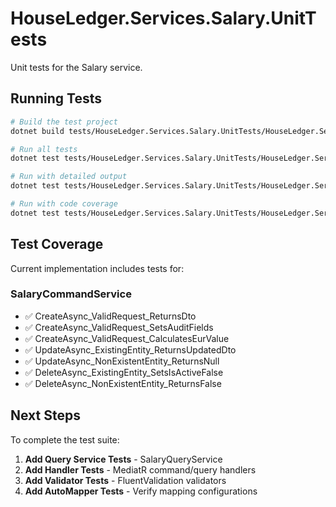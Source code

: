 # HouseLedger.Services.Salary.UnitTests

Unit tests for the Salary service.

## Running Tests

```bash
# Build the test project
dotnet build tests/HouseLedger.Services.Salary.UnitTests/HouseLedger.Services.Salary.UnitTests.csproj

# Run all tests
dotnet test tests/HouseLedger.Services.Salary.UnitTests/HouseLedger.Services.Salary.UnitTests.csproj

# Run with detailed output
dotnet test tests/HouseLedger.Services.Salary.UnitTests/HouseLedger.Services.Salary.UnitTests.csproj --logger "console;verbosity=detailed"

# Run with code coverage
dotnet test tests/HouseLedger.Services.Salary.UnitTests/HouseLedger.Services.Salary.UnitTests.csproj --collect:"XPlat Code Coverage"
```

## Test Coverage

Current implementation includes tests for:

### SalaryCommandService
- ✅ CreateAsync_ValidRequest_ReturnsDto
- ✅ CreateAsync_ValidRequest_SetsAuditFields
- ✅ CreateAsync_ValidRequest_CalculatesEurValue
- ✅ UpdateAsync_ExistingEntity_ReturnsUpdatedDto
- ✅ UpdateAsync_NonExistentEntity_ReturnsNull
- ✅ DeleteAsync_ExistingEntity_SetsIsActiveFalse
- ✅ DeleteAsync_NonExistentEntity_ReturnsFalse

## Next Steps

To complete the test suite:

1. **Add Query Service Tests** - SalaryQueryService
2. **Add Handler Tests** - MediatR command/query handlers
3. **Add Validator Tests** - FluentValidation validators
4. **Add AutoMapper Tests** - Verify mapping configurations
